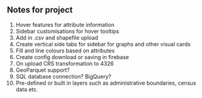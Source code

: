 ## Notes for project
1. Hover features for attribute information
2. Sidebar customisations for hover tooltips   
3. Add in .csv and shapefile upload  
4. Create vertical side tabs for sidebar for graphs and other visual cards  
5. Fill and line colours based on attributes
6. Create config download or saving in firebase
7. On upload CRS transformation to 4326
8. GeoParquet support?
9. SQL database connection? BigQuery?
10. Pre-defined or built in layers such as administrative boundaries, census data etc. 

